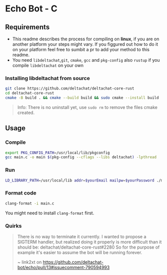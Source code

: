 # Echo Bot - C

## Requirements

- This readme describes the process for compiling on **linux**, if you are on another platform your steps might vary. If you figgured out how to do it on your platform feel free to sumbit a pr to add your method to this readme.
- You need `libdeltachat`,`git`, `cmake`, `gcc` and `pkg-config` also `rustup` if you compile `libdeltachat` on your own

### Installing libdeltachat from source

```sh
git clone https://github.com/deltachat/deltachat-core-rust
cd deltachat-core-rust
cmake -B build . && cmake --build build && sudo cmake --install build
```

> Info: There is no uninstall yet, use `sudo rm` to remove the files cmake created.

## Usage

### Compile

```sh
export PKG_CONFIG_PATH=/usr/local/lib/pkgconfig
gcc main.c -o main $(pkg-config --cflags --libs deltachat) -lpthread
```

### Run

```sh
LD_LIBRARY_PATH=/usr/local/lib addr=$yourEmail mailpw=$yourPassword ./main
```

### Format code

```sh
clang-format -i main.c
```

You might need to install `clang-format` first.

### Quirks

> There is no way to terminate it currently. I wanted to propose a SIGTERM handler, but realized doing it properly is more difficult than it should be: deltachat/deltachat-core-rust#2280
> So for the purpose of example it's easier to assume the bot will be running forever.
>
> ~ link2xt on https://github.com/deltachat-bot/echo/pull/13#issuecomment-790594993
